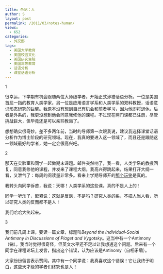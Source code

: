 ```yaml
---
title: 杂记：人
author: S
layout: post
permalink: /2011/03/notes-human/
views:
  - 652
categories:
  - 外交部
tags:
  - 美国大学教育
  - 美国校园文化
  - 美国研究生院
  - 美国高等教育
  - 话语分析
  - 课堂话语分析
---
```

1

很幸运，下学期有机会跟随两位大师级学者，开始正式涉猎话语分析。一位是美国首屈一指的教育人类学家，另一位是应用语言学系和人类学系的双料教授，话语意识形态研究的巨擘。我原本没有想到自己有机会和前者学习，因为他即将退休。后者是外系的，我更没想到他会同意我修他的课程。不过现在两门课都已注册，尽管挑战巨大，但毕竟还是可以亲聆教诲了。

想想确实很奇妙。差不多两年前，当时的导师第一次跟我说，建议我选择课堂话语分析作为博士阶段的研究领域。现在，我真的要进入这一领域了，而且还是跟随这一领域最好的学者，她一定会很高兴吧。

2

那天在实验室和同学一起做期末课题。邮件突然响了，我一看，人类学系的教授回复，同意我修他的课程，并发来了课程大纲。我高兴得跳起来，结果打开大纲一看，又泄气了：每周的阅读量非常多。看来上学期导师开的<a href="http://www.edunify.us/blog/2011/01/first-glance-at-us-grad-education-9/" target="_blank">那个玩笑</a>是真的。

我转头向同学诉苦，我说：天哪！人类学系的这些课，真的不是人上的！

同学一听乐了，赶紧说：这就是反讽，不是吗？研究人类的系，不把人当人看，所以研究人类的反而都不是人！

我们哈哈大笑起来。

3

我们前几周上课，要读一篇文章，标题叫*Beyond the Individual-Social Antimony in Discussions of Piaget and Vygotsky*。这当中有一个Antimony（锑）。我当时觉得很奇怪，但英文水平还不足以让我想通这个问题。后来有一个同学在课程论坛上发言，指出这个错误，认为应该是Antinomy（自相矛盾）。

大家纷纷留言表示赞同。其中有一个同学说：我真喜欢这个错误！它让我终于明白，这些天才级的学者们终究也是人！